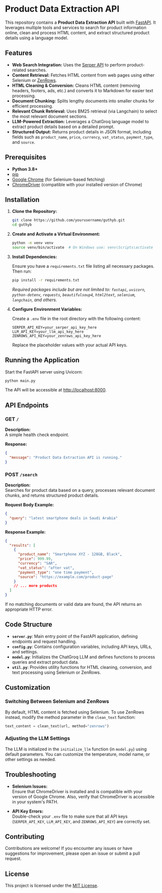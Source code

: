 # Product Data Extraction API 

This repository contains a **Product Data Extraction API** built with [FastAPI](https://fastapi.tiangolo.com/). It leverages multiple tools and services to search for product information online, clean and process HTML content, and extract structured product details using a language model.

## Features

- **Web Search Integration:** Uses the [Serper API](https://serper.dev/) to perform product-related searches.
- **Content Retrieval:** Fetches HTML content from web pages using either Selenium or [ZenRows](https://www.zenrows.com/).
- **HTML Cleaning & Conversion:** Cleans HTML content (removing headers, footers, ads, etc.) and converts it to Markdown for easier text processing.
- **Document Chunking:** Splits lengthy documents into smaller chunks for efficient processing.
- **Relevant Chunk Retrieval:** Uses BM25 retrieval (via Langchain) to select the most relevant document sections.
- **LLM-Powered Extraction:** Leverages a ChatGroq language model to extract product details based on a detailed prompt.
- **Structured Output:** Returns product details in JSON format, including fields such as `product_name`, `price`, `currency`, `vat_status`, `payment_type`, and `source`.

## Prerequisites

- **Python 3.8+**
- [pip](https://pip.pypa.io/en/stable/)
- [Google Chrome](https://www.google.com/chrome/) (for Selenium-based fetching)
- [ChromeDriver](https://chromedriver.chromium.org/) (compatible with your installed version of Chrome)

## Installation

1. **Clone the Repository:**

   ```bash
   git clone https://github.com/yourusername/guthyb.git
   cd guthyb
   ```

2. **Create and Activate a Virtual Environment:**

   ```bash
   python -m venv venv
   source venv/bin/activate  # On Windows use: venv\Scripts\activate
   ```

3. **Install Dependencies:**

   Ensure you have a `requirements.txt` file listing all necessary packages. Then run:

   ```bash
   pip install -r requirements.txt
   ```

   _Required packages include but are not limited to: `fastapi`, `uvicorn`, `python-dotenv`, `requests`, `beautifulsoup4`, `html2text`, `selenium`, `langchain`, and others._

4. **Configure Environment Variables:**

   Create a `.env` file in the root directory with the following content:

   ```dotenv
   SERPER_API_KEY=your_serper_api_key_here
   LLM_API_KEY=your_llm_api_key_here
   ZENROWS_API_KEY=your_zenrows_api_key_here
   ```

   Replace the placeholder values with your actual API keys.

## Running the Application

Start the FastAPI server using Uvicorn:

```bash
python main.py
```

The API will be accessible at [http://localhost:8000](http://localhost:8000).

## API Endpoints

### GET `/`

**Description:**  
A simple health check endpoint.

**Response:**

```json
{
  "message": "Product Data Extraction API is running."
}
```

### POST `/search`

**Description:**  
Searches for product data based on a query, processes relevant document chunks, and returns structured product details.

**Request Body Example:**

```json
{
  "query": "latest smartphone deals in Saudi Arabia"
}
```

**Response Example:**

```json
{
  "results": [
    {
      "product_name": "Smartphone XYZ - 128GB, Black",
      "price": 999.99,
      "currency": "SAR",
      "vat_status": "after vat",
      "payment_type": "one time payment",
      "source": "https://example.com/product-page"
    }
    // ... more products
  ]
}
```

If no matching documents or valid data are found, the API returns an appropriate HTTP error.

## Code Structure

- **`server.py`**: Main entry point of the FastAPI application, defining endpoints and request handling.
- **`config.py`**: Contains configuration variables, including API keys, URLs, and settings.
- **`model.py`**: Initializes the ChatGroq LLM and defines functions to process queries and extract product data.
- **`util.py`**: Provides utility functions for HTML cleaning, conversion, and text processing using Selenium or ZenRows.

## Customization

### Switching Between Selenium and ZenRows

By default, HTML content is fetched using Selenium. To use ZenRows instead, modify the method parameter in the `clean_text` function:

```python
text_content = clean_text(url, method="zenrows")
```

### Adjusting the LLM Settings

The LLM is initialized in the `initialize_llm` function (in `model.py`) using default parameters. You can customize the temperature, model name, or other settings as needed.

## Troubleshooting

- **Selenium Issues:**  
  Ensure that ChromeDriver is installed and is compatible with your version of Google Chrome. Also, verify that ChromeDriver is accessible in your system's PATH.

- **API Key Errors:**  
  Double-check your `.env` file to make sure that all API keys (`SERPER_API_KEY`, `LLM_API_KEY`, and `ZENROWS_API_KEY`) are correctly set.

## Contributing

Contributions are welcome! If you encounter any issues or have suggestions for improvement, please open an issue or submit a pull request.

## License

This project is licensed under the [MIT License](LICENSE).

